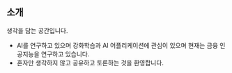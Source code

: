 ﻿
## 소개

생각을 담는 공간입니다.
* AI를 연구하고 있으며 강화학습과 AI 어플리케이션에 관심이 있으며 현재는 금융 인공지능을 연구하고 있습니다.
* 혼자만 생각하지 않고 공유하고 토론하는 것을 환영합니다.

